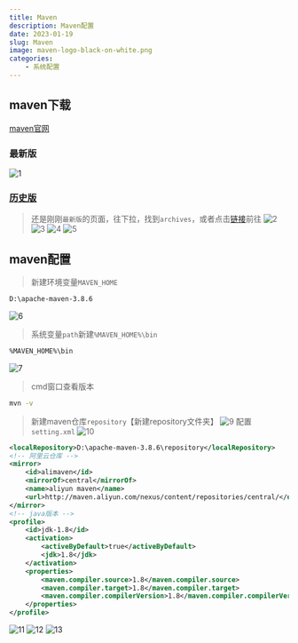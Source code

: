 ```yaml
---
title: Maven
description: Maven配置
date: 2023-01-19
slug: Maven
image: maven-logo-black-on-white.png
categories:
    - 系统配置
---
```


## maven下载
[maven官网](https://maven.apache.org/)
### 最新版
![1](https://raw.githubusercontent.com/IsUnderAchiever/markdown-img/master/PicGo01/202301202036769.png)
### [历史版](https://archive.apache.org/dist/maven/maven-3/)
> 还是刚刚`最新版`的页面，往下拉，找到`archives`，或者点击[链接](https://archive.apache.org/dist/maven/maven-3/)前往
![2](https://raw.githubusercontent.com/IsUnderAchiever/markdown-img/master/PicGo01/202301202036175.png)
![3](https://raw.githubusercontent.com/IsUnderAchiever/markdown-img/master/PicGo01/202301202036471.png)
![4](https://raw.githubusercontent.com/IsUnderAchiever/markdown-img/master/PicGo01/202301202036603.png)
![5](https://raw.githubusercontent.com/IsUnderAchiever/markdown-img/master/PicGo01/202301202036654.png)
## maven配置
> 新建环境变量`MAVEN_HOME`
```bash
D:\apache-maven-3.8.6
```
![6](https://raw.githubusercontent.com/IsUnderAchiever/markdown-img/master/PicGo01/202301202036513.png)
> 系统变量`path`新建`%MAVEN_HOME%\bin`
```bash
%MAVEN_HOME%\bin
```
![7](https://raw.githubusercontent.com/IsUnderAchiever/markdown-img/master/PicGo01/202301202036785.png)
> cmd窗口查看版本
```bash
mvn -v
```
> 新建maven仓库`repository`【新建repository文件夹】
![9](https://raw.githubusercontent.com/IsUnderAchiever/markdown-img/master/PicGo01/202301202036584.png)
> 配置`setting.xml`
![10](https://raw.githubusercontent.com/IsUnderAchiever/markdown-img/master/PicGo01/202301202036280.png)
```xml
<localRepository>D:\apache-maven-3.8.6\repository</localRepository>
<!-- 阿里云仓库 -->
<mirror>
    <id>alimaven</id>
    <mirrorOf>central</mirrorOf>
    <name>aliyun maven</name>
    <url>http://maven.aliyun.com/nexus/content/repositories/central/</url>
</mirror>
<!-- java版本 -->
<profile>
    <id>jdk-1.8</id>
    <activation>
        <activeByDefault>true</activeByDefault>
        <jdk>1.8</jdk>
    </activation>
    <properties>
        <maven.compiler.source>1.8</maven.compiler.source>
        <maven.compiler.target>1.8</maven.compiler.target>
        <maven.compiler.compilerVersion>1.8</maven.compiler.compilerVersion>
    </properties>
</profile>
```
![11](https://raw.githubusercontent.com/IsUnderAchiever/markdown-img/master/PicGo01/202301202036869.png)
![12](https://raw.githubusercontent.com/IsUnderAchiever/markdown-img/master/PicGo01/202301202036321.png)
![13](https://raw.githubusercontent.com/IsUnderAchiever/markdown-img/master/PicGo01/202301202036857.png)
